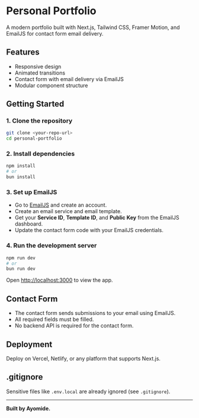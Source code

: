 # Personal Portfolio

A modern portfolio built with Next.js, Tailwind CSS, Framer Motion, and EmailJS for contact form email delivery.

## Features

- Responsive design
- Animated transitions
- Contact form with email delivery via EmailJS
- Modular component structure

## Getting Started

### 1. Clone the repository

```bash
git clone <your-repo-url>
cd personal-portfolio
```

### 2. Install dependencies

```bash
npm install
# or
bun install
```

### 3. Set up EmailJS

- Go to [EmailJS](https://www.emailjs.com/) and create an account.
- Create an email service and email template.
- Get your **Service ID**, **Template ID**, and **Public Key** from the EmailJS dashboard.
- Update the contact form code with your EmailJS credentials.

### 4. Run the development server

```bash
npm run dev
# or
bun run dev
```

Open [http://localhost:3000](http://localhost:3000) to view the app.

## Contact Form

- The contact form sends submissions to your email using EmailJS.
- All required fields must be filled.
- No backend API is required for the contact form.

## Deployment

Deploy on Vercel, Netlify, or any platform that supports Next.js.

## .gitignore

Sensitive files like `.env.local` are already ignored (see `.gitignore`).

---

**Built by Ayomide.**
